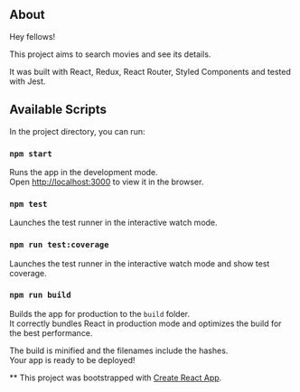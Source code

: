 ## About

Hey fellows!

This project aims to search movies and see its details.

It was built with React, Redux, React Router, Styled Components and tested with Jest.


## Available Scripts

In the project directory, you can run:

### `npm start`

Runs the app in the development mode.<br>
Open [http://localhost:3000](http://localhost:3000) to view it in the browser.

### `npm test`

Launches the test runner in the interactive watch mode.<br>

### `npm run test:coverage`

Launches the test runner in the interactive watch mode and show test coverage.<br>

### `npm run build`

Builds the app for production to the `build` folder.<br>
It correctly bundles React in production mode and optimizes the build for the best performance.

The build is minified and the filenames include the hashes.<br>
Your app is ready to be deployed!


** This project was bootstrapped with [Create React App](https://github.com/facebook/create-react-app).